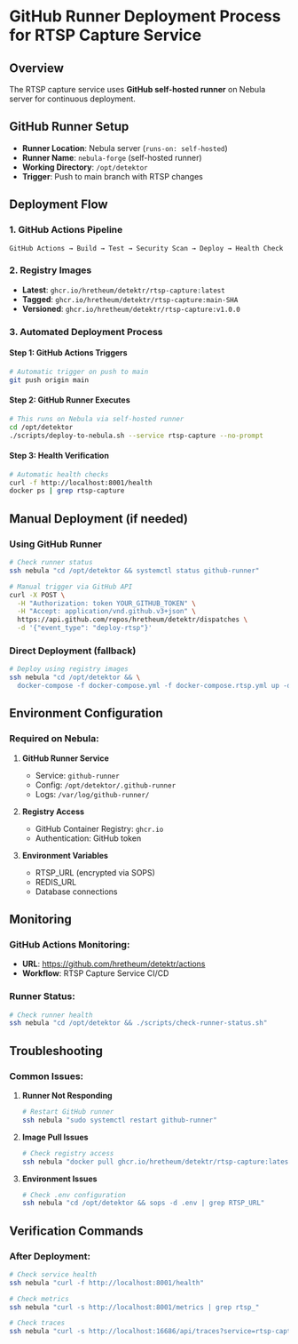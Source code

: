 # GitHub Runner Deployment Process for RTSP Capture Service

## Overview
The RTSP capture service uses **GitHub self-hosted runner** on Nebula server for continuous deployment.

## GitHub Runner Setup
- **Runner Location**: Nebula server (`runs-on: self-hosted`)
- **Runner Name**: `nebula-forge` (self-hosted runner)
- **Working Directory**: `/opt/detektor`
- **Trigger**: Push to main branch with RTSP changes

## Deployment Flow

### 1. **GitHub Actions Pipeline**
```mermaid
GitHub Actions → Build → Test → Security Scan → Deploy → Health Check
```

### 2. **Registry Images**
- **Latest**: `ghcr.io/hretheum/detektr/rtsp-capture:latest`
- **Tagged**: `ghcr.io/hretheum/detektr/rtsp-capture:main-SHA`
- **Versioned**: `ghcr.io/hretheum/detektr/rtsp-capture:v1.0.0`

### 3. **Automated Deployment Process**

#### **Step 1: GitHub Actions Triggers**
```bash
# Automatic trigger on push to main
git push origin main
```

#### **Step 2: GitHub Runner Executes**
```bash
# This runs on Nebula via self-hosted runner
cd /opt/detektor
./scripts/deploy-to-nebula.sh --service rtsp-capture --no-prompt
```

#### **Step 3: Health Verification**
```bash
# Automatic health checks
curl -f http://localhost:8001/health
docker ps | grep rtsp-capture
```

## Manual Deployment (if needed)

### **Using GitHub Runner**
```bash
# Check runner status
ssh nebula "cd /opt/detektor && systemctl status github-runner"

# Manual trigger via GitHub API
curl -X POST \
  -H "Authorization: token YOUR_GITHUB_TOKEN" \
  -H "Accept: application/vnd.github.v3+json" \
  https://api.github.com/repos/hretheum/detektr/dispatches \
  -d '{"event_type": "deploy-rtsp"}'
```

### **Direct Deployment (fallback)**
```bash
# Deploy using registry images
ssh nebula "cd /opt/detektor && \
  docker-compose -f docker-compose.yml -f docker-compose.rtsp.yml up -d rtsp-capture"
```

## Environment Configuration

### **Required on Nebula:**
1. **GitHub Runner Service**
   - Service: `github-runner`
   - Config: `/opt/detektor/.github-runner`
   - Logs: `/var/log/github-runner/`

2. **Registry Access**
   - GitHub Container Registry: `ghcr.io`
   - Authentication: GitHub token

3. **Environment Variables**
   - RTSP_URL (encrypted via SOPS)
   - REDIS_URL
   - Database connections

## Monitoring

### **GitHub Actions Monitoring:**
- **URL**: https://github.com/hretheum/detektr/actions
- **Workflow**: RTSP Capture Service CI/CD

### **Runner Status:**
```bash
# Check runner health
ssh nebula "cd /opt/detektor && ./scripts/check-runner-status.sh"
```

## Troubleshooting

### **Common Issues:**

1. **Runner Not Responding**
   ```bash
   # Restart GitHub runner
   ssh nebula "sudo systemctl restart github-runner"
   ```

2. **Image Pull Issues**
   ```bash
   # Check registry access
   ssh nebula "docker pull ghcr.io/hretheum/detektr/rtsp-capture:latest"
   ```

3. **Environment Issues**
   ```bash
   # Check .env configuration
   ssh nebula "cd /opt/detektor && sops -d .env | grep RTSP_URL"
   ```

## Verification Commands

### **After Deployment:**
```bash
# Check service health
ssh nebula "curl -f http://localhost:8001/health"

# Check metrics
ssh nebula "curl -s http://localhost:8001/metrics | grep rtsp_"

# Check traces
ssh nebula "curl -s http://localhost:16686/api/traces?service=rtsp-capture"
